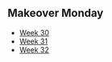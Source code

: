 ## Makeover Monday
* [Week 30](https://isampedro.github.io/infovis/makeovermondayw30.html)
* [Week 31](https://isampedro.github.io/infovis/makeovermondayw31.html)
* [Week 32](https://isampedro.github.io/infovis/makeovermondayw32.html)
